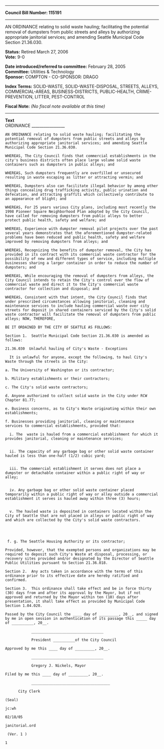 * * * * *  
  
**Council Bill Number: [](#h0)[](#h2)115191**  
  
* * * * *  
  
AN ORDINANCE relating to solid waste hauling; facilitating the potential removal of dumpsters from public streets and alleys by authorizing appropriate janitorial services; and amending Seattle Municipal Code Section 21.36.030.  
  
**Status:** Retired March 27, 2006   
**Vote:** 9-0   
  
**Date introduced/referred to committee:** February 28, 2005   
**Committee:** Utilities & Technology   
**Sponsor:** COMPTON - CO-SPONSOR: DRAGO   
  
**Index Terms:** SOLID-WASTE, SOLID-WASTE-DISPOSAL, STREETS, ALLEYS, COMMERCIAL-AREAS, BUSINESS-DISTRICTS, PUBLIC-HEALTH, CRIME-PREVENTION, LITTER, PEST-CONTROL  
  
**Fiscal Note:** *(No fiscal note available at this time)*  
  
* * * * *  
  
**Text**  
    ORDINANCE _________________  
  
    AN ORDINANCE relating to solid waste hauling; facilitating the  
    potential removal of dumpsters from public streets and alleys by  
    authorizing appropriate janitorial services; and amending Seattle  
    Municipal Code Section 21.36.030.  
  
    WHEREAS, The City Council finds that commercial establishments in the  
    city's business districts often place large volume solid waste  
    containers such as dumpsters in public alleys; and  
  
    WHEREAS, Such dumpsters frequently are overfilled or unsecured  
    resulting in waste escaping as litter or attracting vermin; and  
  
    WHEREAS, Dumpsters also can facilitate illegal behavior by among other  
    things concealing drug trafficking activity, public urination and  
    defecation, and attracting graffiti which collectively contribute to  
    an appearance of blight; and  
  
    WHEREAS, For 25 years various City plans, including most recently the  
    1998 Pioneer Square Neighborhood Plan adopted by the City Council,  
    have called for removing dumpsters from public alleys to better  
    protect public health, safety and welfare; and  
  
    WHEREAS, Experience with dumpster removal pilot projects over the past  
    several years demonstrates that the aforementioned dumpster-related  
    problems have been reduced and public health, safety and welfare  
    improved by removing dumpsters from alleys; and  
  
    WHEREAS, Recognizing the benefits of dumpster removal, the City has  
    provided in its contract with its commercial waste contractor for the  
    possibility of new and different types of service, including multiple  
    businesses sharing a larger container in order to reduce the number of  
    dumpsters; and  
  
    WHEREAS, While encouraging the removal of dumpsters from alleys, the  
    City Council intends to retain the City's control over the flow of  
    commercial waste and direct it to the City's commercial waste  
    contractor for collection and disposal; and  
  
    WHEREAS, Consistent with that intent, the City Council finds that  
    under prescribed circumstances allowing janitorial, cleaning and  
    maintenance services to include hauling commercial waste over city  
    streets for deposit in shared containers serviced by the City's solid  
    waste contractor will facilitate the removal of dumpsters from public  
    alleys; NOW, THEREFORE,  
  
    BE IT ORDAINED BY THE CITY OF SEATTLE AS FOLLOWS:  
  
    Section 1.  Seattle Municipal Code Section 21.36.030 is amended as  
    follows:  
  
    21.36.030  Unlawful hauling of City's Waste - Exceptions  
  
      It is unlawful for anyone, except the following, to haul City's  
    Waste through the streets in the City:  
  
    a. The University of Washington or its contractor;  
  
    b. Military establishments or their contractors;  
  
    c. The City's solid waste contractors;  
  
    d. Anyone authorized to collect solid waste in the City under RCW  
    Chapter 81.77;  
  
    e. Business concerns, as to City's Waste originating within their own  
    establishments;  
  
    f. Businesses providing janitorial, cleaning or maintenance  
    services to commercial establishments, provided that:  
  
      i. The  waste is hauled from a commercial establishment for which it  
    provides janitorial, cleaning or maintenance services;  
  
  
      ii. The capacity of any garbage bag or other solid waste container  
    hauled is less than one-half (1/2) cubic yard;  
  
  
      iii. The commercial establishment it serves does not place a  
    dumpster or detachable container within a public right of way or  
    alley;  
  
  
      iv. Any garbage bag or other solid waste container placed  
    temporarily within a public right of way or alley outside a commercial  
    establishment it serves is hauled away within three (3) hours;  
  
  
      v. The hauled waste is deposited in containers located within the  
    City of Seattle that are not placed in alleys or public right of way  
    and which are collected by the City's solid waste contractors.  
  
  
  
  
     f. g. The Seattle Housing Authority or its contractor;  
  
    Provided, however, that the exempted persons and organizations may be  
    required to deposit such City's Waste at disposal, processing, or  
    recovery sites provided and/or designated by the Director of Seattle  
    Public Utilities pursuant to Section 21.36.018.  
  
    Section 2.  Any acts taken in accordance with the terms of this  
    ordinance prior to its effective date are hereby ratified and  
    confirmed.  
  
    Section 3.  This ordinance shall take effect and be in force thirty  
    (30) days from and after its approval by the Mayor, but if not  
    approved and returned by the Mayor within ten (10) days after  
    presentation, it shall take effect as provided by Municipal Code  
    Section 1.04.020.  
  
    Passed by the City Council the ____ day of _________, 20__, and signed  
    by me in open session in authentication of its passage this _____ day  
    of __________, 20__.  
  
                _________________________________  
  
                President __________of the City Council  
  
    Approved by me this ____ day of _________, 20__.  
  
                _________________________________  
  
                Gregory J. Nickels, Mayor  
  
    Filed by me this ____ day of _________, 20__.  
  
                ____________________________________  
  
          City Clerk  
  
    (Seal)  
  
    jc:wh  
  
    02/18/05  
  
    janitorial.ord  
  
     (Ver. 1 )  
  
    1  
